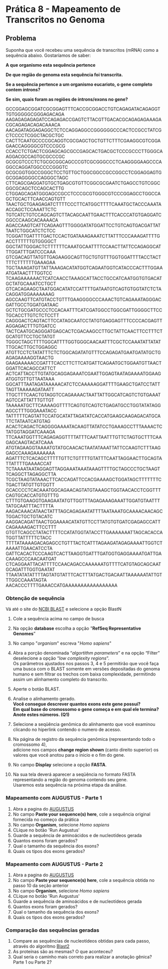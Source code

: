 # **Prática 8 - Mapeamento de Transcritos no Genoma**  
  
## **Problema**  
Suponha que você recebeu uma sequência de transcritos (mRNA) como a sequência abaixo. Gostaríamos de saber:

**A que organismo esta sequência pertence**
  
**De que região do genoma esta sequência foi transcrita.**
  
**Se a sequência pertence a um organismo eucarioto, o gene completo contem íntrons?**  
  
**Se sim, quais foram as regiões de íntrons/exons no gene?**  


GCCGGAGCGGATCGCGGAGTTTCACCGCGGACCTGTCAGAGATACAGAGGTTGTGGGGGCGGGAGACAGA  
AAGAGAGAGAGATCCAGAGACCGAGTCTTACGTTGACACGCAGAGAGAAAGACGCAGAGACAGACAAACA  
AACAGATAGGAGAGGCTCTCCAGGAGGCCGGGGGGCCCACTCCGCCTATCGCTCCCCTCGGCTACGCTGC  
CACTTCAATGCCCCGCAGGTCGCGAGCTGCTGTTCTTTCGAAGGCGTCGGAGAACCAGGGGCGTCCCGCG  
CCACCTCTGACTCGGAGCAGCGCCGAGCACTGACGCTCCCGCCCTTGGGCAAGGACGCCAGTGCGCCCGC  
GCGCGTCCCTCTGCGCGGCAGCCCGTCGCGGGCCCTCAAGGGGAAGCCCAGGCCAGGATGGCCCCGGGTC  
GCGCGGTGGCCGGGCTCCTGTTGCTGGCGGCCGCCGGCCTCGGAGGAGTGGCGGAGGGGCCAGGGCTAGC  
CTTCAGCGAGGATGTGCTGAGCGTGTTCGGCGCGAATCTGAGCCTGTCGGCGGCGCAGCTCCAGCACTTG  
CTGGAGCAGATGGGAGCCGCCTCCCGCGTGGGCGTCCCGGAGCCTGGCCAGCTGCACTTCAACCAGTGTT  
TAACTGCTGAAGAGATCTTTTCCCTTCATGGCTTTTCAAATGCTACCCAAATAACCAGCTCCAAATTCTC  
TGTCATCTGTCCAGCAGTCTTACAGCAATTGAACTTTCACCCATGTGAGGATCGGCCCAAGCACAAAACA  
AGACCAAGTCATTCAGAAGTTTGGGGATATGGATTCCTGTCAGTGACGATTATTAATCTGGCATCTCTCC  
TCGGATTGATTTTGACTCCACTGATAAAGAAATCTTATTTCCCAAAGATTTTGACCTTTTTTGTGGGGCT  
GGCTATTGGGACTCTTTTTTCAAATGCAATTTTCCAACTTATTCCAGAGGCATTTGGATTTGATCCCAAA  
GTCGACAGTTATGTTGAGAAGGCAGTTGCTGTGTTTGGTGGATTTTACCTACTTTTCTTTTTTGAAAGAA  
TGCTAAAGATGTTATTAAAGACATATGGTCAGAATGGTCATACCCACTTTGGAAATGATAACTTTGGTCC  
TCAAGAAAAAACTCATCAACCTAAAGCATTACCTGCCATCAATGGTGTGACATGCTATGCAAATCCTGCT  
GTCACAGAAGCTAATGGACATATCCATTTTGATAATGTCAGTGTGGTATCTCTACAGGATGGAAAAAAAG  
AGCCAAGTTCATGTACCTGTTTGAAGGGGCCCAAACTGTCAGAAATAGGGACGATTGCCTGGATGATAAC  
GCTCTGCGATGCCCTCCACAATTTCATCGATGGCCTGGCGATTGGGGCTTCCTGCACCTTGTCTCTCCTT  
CAGGGACTCAGTACTTCCATAGCAATCCTATGTGAGGAGTTTCCCCACGAGTTAGGAGACTTTGTGATCC  
TACTCAATGCAGGGATGAGCACTCGACAAGCCTTGCTATTCAACTTCCTTTCTGCATGTTCCTGCTATGT  
TGGGCTAGCTTTTGGCATTTTGGTGGGCAACAATTTCGCTCCAAATATTATATTTGCACTTGCTGGAGGC  
ATGTTCCTCTATATTTCTCTGGCAGATATGTTTCCAGAGATGAATGATATGCTGAGAGAAAAGGTAACTG  
GAAGAAAAACCGATTTCACCTTCTTCATGATTCAGAATGCTGGAATGTTAACTGGATTCACAGCCATTCT  
ACTCATTACCTTGTATGCAGGAGAAATCGAATTGGAGTAATAGAAAATGGAAGATGGTGTTGTTAATAAA  
GGCATTTAATAGATAAAAACATCTCCAAAAAGGATTTTGAAGCTGATCCTATTTAGTTAAAAAGATAATT  
TTGCTTTCAACTGTAGGTCCAGAAAACTAATTATTGGCATCAGTCTGTGAAATAGTCCATTATTTGTTGT  
TAAAAATGCTTCAAAAGGTTTTCAGTGTCAGTCTGAGATGCCTGGTATATAGGAGCCTTTGGGAAATACC  
TATTTTTCAGTATTCCATGCATATTAGATATCACCATGAAGCAAGAGACATGCATTCTATAATCATGTAG  
ACACTCAGACTCAGGGGAAAATACAAGTTATATCCTGAAAGCCTTTAAAACTCTATGGTAGGATCAAAGA  
TTCAAATGGTTTCAGAGAGGTTTTATTTCAATTAATTTGTTCTAGTGCTTTCAAGAGCAAGTACATCAAA  
ATGTAGAAGGTAAAATGTATGCAACACTAATATAAATTATTCCAAGTCTTTAAGGAGCCAAAGAAAAAAA  
AGATTTCTCACAGCTTTTTGTTCTGTTTTGTATTTCAATTAGGAACTTGCAGTATTATTTTGAAAACCAT  
TCTAAAATAATAGGAGTTAGGAAATAAATAAAGTTTTGCTAGCCCTGCTAAGTTCAGGCTTAGAGGCTTA  
TCGCTAAGTATAAACTTCACCAGATTCCACGAAAAGCTGGATAGCTTTTTTTCTGACTTATGTTGTGGTT  
GCACCCCTCACAAATGGCAGAACAGTATGTAAAGCTGGTAACACCTCGGTTTCAGTGCACCATGTGTTTG  
CTTTGTGAAGGTGAAGAATATGTTGGTTTAGAGAAAGAAATTGGATGTAATTTTATGCAATTTACTTTTA  
AAGACAAACATAACTATTTAGCAGAGAATATTTTAATAAATGCAAAACAACAGCTGGACTGCTGTACATC  
AAGGACAGATTAACTGGAAAACATATGTTCCTTATGTGTGATCGAGAGCCATTCAGAAAAGACTTCCTTT  
GTGTTCAGCCTATACTTTTCCATATGGTATACCTTGAAAAAAATTAGCACACCATGGTTATTTTTCTACC  
TTTTATAAAAGACAGAGCCTGTTTACTCATTTAGAAGATAGAGAAAATTGGTCTAAAATTGAACATCCTA  
GATTCACACTCCCAAGTCACTTAAGGTGATTTGATGGTGAGGAAAATGATTGACAAAGCCCAACAATGAT  
CTCAGGAATTACATTTTCCAACAGACCAAAAAATGTTTTCATGTAGCAGCAATGCAGATTTGGTGAATAT  
TTAATATATATTTTAGTATGTATTTCACTTTATGACTGACAATTAAAAAATATTGTTTGGCCAAATAGTA  
AACACCCTTTTGAAACCATGAAAAAAAAAAAAAAAAA

### Obtenção de sequência

Vá até o site do [NCBI BLAST](https://blast.ncbi.nlm.nih.gov/Blast.cgi) e selecione a opção BlastN

1.  Cole a sequência acima no campo de busca

2.   Na opção **database** escolha a opção \"**RefSeq Representative Genomes**”  

3.   No campo \"*organism*\" escreva \"*Homo sapiens*\"  

4.   Abra a porção denominada “*algortithm parameters*” e na opção “Filter” deselecione a opção “*low complexity regions*”.   
     Os parâmetros ajustados nos passos 3, 4 e 5 permitirão que você faça uma busca com o BLAST somente em versões depositadas do genoma humano e sem filtrar os trechos com baixa complexidade, permitindo assim um alinhamento completo do transcrito.  

5.   Aperte o botão BLAST.  

6.   Analise o alinhamento gerado.   
        **Você consegue descrever quantos exons este gene possui?**  
        **Em qual base do cromossomo o gene começa e em qual ele termina?**  
        **Anote estes números. (Q1)**  
  
7.   Selecione a seqüência genômica do alinhamento que você examinou clicando no hiperlink contendo o numero de acesso.  

8.   Na página de registro da sequência genômica (representando todo o cromossomo 4),  
        adicione nos campos **change region shown** (canto direito superior) os valores que você anotou para o inicio e o fim do gene.  

9. No campo **Display** selecione a opção **FASTA**.  

10.  Na sua tela deverá aparecer a seqüência no formato FASTA representando a região do genoma contendo seu gene.  
     Usaremos esta sequência na próxima etapa da análise.

### **Mapeamento com AUGUSTUS - Parte 1**
1. Abra a pagina do [AUGUSTUS](https://bioinf.uni-greifswald.de/augustus/submission.php)
2. No campo **Paste your sequence(s) here**, cole a sequência original fornecida no começo da prática  
3. No campo **Organism**, selecione *Homo sapiens*
4. CLique no botão 'Run Augustus'
5. Guarde a sequência de aminoácidos e de nucleotídeos gerada
6. Quantos exons foram gerados?
7. Qual o tamanho da sequência dos exons?
8. Quais os tipos dos exons gerados?

### **Mapeamento com AUGUSTUS - Parte 2**
1. Abra a pagina do [AUGUSTUS](https://bioinf.uni-greifswald.de/augustus/submission.php)
2. No campo **Paste your sequence(s) here**, cole a sequência obtida no passo 10 da seção anterior
3. No campo **Organism**, selecione *Homo sapiens*
4. CLique no botão 'Run Augustus'
5. Guarde a sequência de aminoácidos e de nucleotídeos gerada
6. Quantos exons foram gerados?
7. Qual o tamanho da sequência dos exons?
8. Quais os tipos dos exons gerados?

### **Comparação das sequências geradas**
1. Compare as sequências de nucleotídeos obtidas para cada passo, através do algoritmo [Blast2](https://blast.ncbi.nlm.nih.gov/Blast.cgi?BLAST_SPEC=blast2seq&LINK_LOC=align2seq&PAGE_TYPE=BlastSearch)
2. As proteínas são as mesmas? O que aconteceu?
3. Qual seria o caminho mais correto para realizar a anotação gênica? Parte 1 ou Parte 2?
